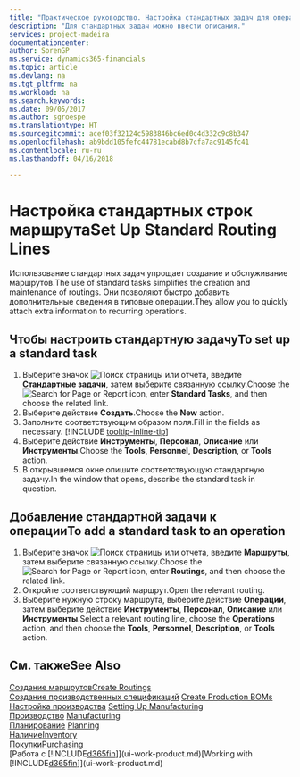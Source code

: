 ```yaml
---
title: "Практическое руководство. Настройка стандартных задач для операций | Документы Майкрософт"
description: "Для стандартных задач можно ввести описания."
services: project-madeira
documentationcenter: 
author: SorenGP
ms.service: dynamics365-financials
ms.topic: article
ms.devlang: na
ms.tgt_pltfrm: na
ms.workload: na
ms.search.keywords: 
ms.date: 09/05/2017
ms.author: sgroespe
ms.translationtype: HT
ms.sourcegitcommit: acef03f32124c5983846bc6ed0c4d332c9c8b347
ms.openlocfilehash: ab9bdd105fefc44781ecabd8b7cfa7ac9145fc41
ms.contentlocale: ru-ru
ms.lasthandoff: 04/16/2018

---
```

# <a name="set-up-standard-routing-lines"></a><span data-ttu-id="f0f3a-103">Настройка стандартных строк маршрута</span><span class="sxs-lookup"><span data-stu-id="f0f3a-103">Set Up Standard Routing Lines</span></span>
<span data-ttu-id="f0f3a-104">Использование стандартных задач упрощает создание и обслуживание маршрутов.</span><span class="sxs-lookup"><span data-stu-id="f0f3a-104">The use of standard tasks simplifies the creation and maintenance of routings.</span></span> <span data-ttu-id="f0f3a-105">Они позволяют быстро добавить дополнительные сведения в типовые операции.</span><span class="sxs-lookup"><span data-stu-id="f0f3a-105">They allow you to quickly attach extra information to recurring operations.</span></span>

## <a name="to-set-up-a-standard-task"></a><span data-ttu-id="f0f3a-106">Чтобы настроить стандартную задачу</span><span class="sxs-lookup"><span data-stu-id="f0f3a-106">To set up a standard task</span></span>
1. <span data-ttu-id="f0f3a-107">Выберите значок ![Поиск страницы или отчета](media/ui-search/search_small.png "Значок поиска страницы или отчета"), введите **Стандартные задачи**, затем выберите связанную ссылку.</span><span class="sxs-lookup"><span data-stu-id="f0f3a-107">Choose the ![Search for Page or Report](media/ui-search/search_small.png "Search for Page or Report icon") icon, enter **Standard Tasks**, and then choose the related link.</span></span>
2. <span data-ttu-id="f0f3a-108">Выберите действие **Создать**.</span><span class="sxs-lookup"><span data-stu-id="f0f3a-108">Choose the **New** action.</span></span>
3. <span data-ttu-id="f0f3a-109">Заполните соответствующим образом поля.</span><span class="sxs-lookup"><span data-stu-id="f0f3a-109">Fill in the fields as necessary.</span></span> [!INCLUDE [tooltip-inline-tip](includes/tooltip-inline-tip_md.md)]
4. <span data-ttu-id="f0f3a-110">Выберите действие **Инструменты**, **Персонал**, **Описание** или **Инструменты**.</span><span class="sxs-lookup"><span data-stu-id="f0f3a-110">Choose the **Tools**, **Personnel**, **Description**, or **Tools** action.</span></span>
5. <span data-ttu-id="f0f3a-111">В открывшемся окне опишите соответствующую стандартную задачу.</span><span class="sxs-lookup"><span data-stu-id="f0f3a-111">In the window that opens, describe the standard task in question.</span></span>

## <a name="to-add-a-standard-task-to-an-operation"></a><span data-ttu-id="f0f3a-112">Добавление стандартной задачи к операции</span><span class="sxs-lookup"><span data-stu-id="f0f3a-112">To add a standard task to an operation</span></span>
1. <span data-ttu-id="f0f3a-113">Выберите значок ![Поиск страницы или отчета](media/ui-search/search_small.png "Значок поиска страницы или отчета"), введите **Маршруты**, затем выберите связанную ссылку.</span><span class="sxs-lookup"><span data-stu-id="f0f3a-113">Choose the ![Search for Page or Report](media/ui-search/search_small.png "Search for Page or Report icon") icon, enter **Routings**, and then choose the related link.</span></span>
2. <span data-ttu-id="f0f3a-114">Откройте соответствующий маршрут.</span><span class="sxs-lookup"><span data-stu-id="f0f3a-114">Open the relevant routing.</span></span>
3. <span data-ttu-id="f0f3a-115">Выберите нужную строку маршрута, выберите действие **Операции**, затем выберите действие **Инструменты**, **Персонал**, **Описание** или **Инструменты**.</span><span class="sxs-lookup"><span data-stu-id="f0f3a-115">Select a relevant routing line, choose the **Operations** action, and then choose the **Tools**, **Personnel**, **Description**, or **Tools** action.</span></span>

## <a name="see-also"></a><span data-ttu-id="f0f3a-116">См. также</span><span class="sxs-lookup"><span data-stu-id="f0f3a-116">See Also</span></span>  
[<span data-ttu-id="f0f3a-117">Создание маршрутов</span><span class="sxs-lookup"><span data-stu-id="f0f3a-117">Create Routings</span></span>](production-how-to-create-routings.md)  
<span data-ttu-id="f0f3a-118">[Создание производственных спецификаций](production-how-to-create-production-boms.md)   </span><span class="sxs-lookup"><span data-stu-id="f0f3a-118">[Create Production BOMs](production-how-to-create-production-boms.md)   </span></span>  
<span data-ttu-id="f0f3a-119">[Настройка производства](production-configure-production-processes.md) </span><span class="sxs-lookup"><span data-stu-id="f0f3a-119">[Setting Up Manufacturing](production-configure-production-processes.md) </span></span>  
<span data-ttu-id="f0f3a-120">[Производство](production-manage-manufacturing.md)  </span><span class="sxs-lookup"><span data-stu-id="f0f3a-120">[Manufacturing](production-manage-manufacturing.md)  </span></span>  
<span data-ttu-id="f0f3a-121">[Планирование](production-planning.md) </span><span class="sxs-lookup"><span data-stu-id="f0f3a-121">[Planning](production-planning.md) </span></span>  
[<span data-ttu-id="f0f3a-122">Наличие</span><span class="sxs-lookup"><span data-stu-id="f0f3a-122">Inventory</span></span>](inventory-manage-inventory.md)  
[<span data-ttu-id="f0f3a-123">Покупки</span><span class="sxs-lookup"><span data-stu-id="f0f3a-123">Purchasing</span></span>](purchasing-manage-purchasing.md)  
<span data-ttu-id="f0f3a-124">[Работа с [!INCLUDE[d365fin](includes/d365fin_md.md)]](ui-work-product.md)</span><span class="sxs-lookup"><span data-stu-id="f0f3a-124">[Working with [!INCLUDE[d365fin](includes/d365fin_md.md)]](ui-work-product.md)</span></span>  

